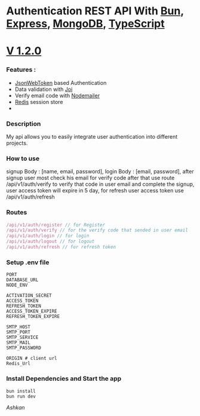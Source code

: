 # Authentication REST API With [Bun](https://bun.sh/), [Express](https://expressjs.com/), [MongoDB](https://www.mongodb.com/), [TypeScript](https://www.typescriptlang.org/)

# [V 1.2.0](https://jwtauthentication.liara.run/)

### Features :

* [JsonWebToken](https://jwt.io/) based Authentication
* Data validation with [Joi](https://joi.dev/)
* Verify email code with [Nodemailer](https://www.nodemailer.com/)
* [Redis](https://redis.io/) session store
* 

### Description 
My api allows you to easily integrate user authentication into different projects.

### How to use 
signup Body : [name, email, password], login Body : [email, password], after signup user most check his email for verify code after that use route /api/v1/auth/verify to verify that code in user email and complete the signup, user access token will expire in 5 day, for refresh user access token use /api/v1/auth/refresh
### Routes
```typescript
/api/v1/auth/register // for Register
/api/v1/auth/verify // for the verify code that sended in user email
/api/v1/auth/login // for login
/api/v1/auth/logout // for logout
/api/v1/auth/refresh // for refresh token
```
### Setup .env file
``` shell
PORT
DATABASE_URL
NODE_ENV

ACTIVATION_SECRET
ACCESS_TOKEN
REFRESH_TOKEN
ACCESS_TOKEN_EXPIRE
REFRESH_TOKEN_EXPIRE

SMTP_HOST
SMTP_PORT
SMTP_SERVICE
SMTP_MAIL
SMTP_PASSWORD

ORIGIN # client url
Redis_Url
```

### Install Dependencies and Start the app
```shell
bun install
bun run dev
```

<i>Ashkan<i>
